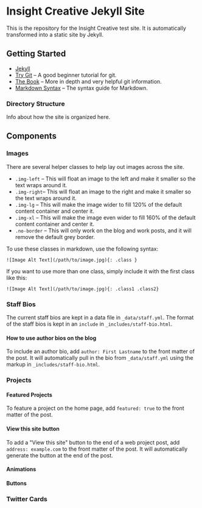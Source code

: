 # Insight Creative Jekyll Site

This is the repository for the Insight Creative test site. It is automatically transformed into a static site by Jekyll.

## Getting Started

* [Jekyll](http://jekyllrb.com)
* [Try Git](http://try.github.io) – A good beginner tutorial for git.
* [The Book](http://git-scm.com/book) – More in depth and very helpful git information.
* [Markdown Syntax](http://daringfireball.net/projects/markdown/syntax) – The syntax guide for Markdown.

### Directory Structure

Info about how the site is organized here.

## Components

### Images

There are several helper classes to help lay out images across the site.

* `.img-left` – This will float an image to the left and make it smaller so the text wraps around it.
* `.img-right`– This will float an image to the right and make it smaller so the text wraps around it.
* `.img-lg` – This will make the image wider to fill 120% of the default content container and center it.
* `.img-xl` – This will make the image even wider to fill 160% of the default content container and center it.
* `.no-border` – This will only work on the blog and work posts, and it will remove the default grey border.

To use these classes in markdown, use the following syntax:

```
![Image Alt Text](/path/to/image.jpg){: .class }
```

If you want to use more than one class, simply include it with the first class like this:

```
![Image Alt Text](/path/to/image.jpg){: .class1 .class2}
```

### Staff Bios

The current staff bios are kept in a data file in `_data/staff.yml`. The format of the staff bios is kept in an `include` in `_includes/staff-bio.html`.

#### How to use author bios on the blog

To include an author bio, add `author: First Lastname` to the front matter of the post. It will automatically pull in the bio from `_data/staff.yml` using the markup in `_includes/staff-bio.html`.

### Projects

#### Featured Projects

To feature a project on the home page, add `featured: true` to the front matter of the post.

#### View this site button

To add a "View this site" button to the end of a web project post, add `address: example.com` to the front matter of the post. It will automatically generate the button at the end of the post.

#### Animations

#### Buttons

### Twitter Cards